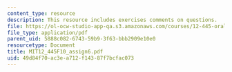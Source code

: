 ```yaml
---
content_type: resource
description: This resource includes exercises comments on questions.
file: https://ol-ocw-studio-app-qa.s3.amazonaws.com/courses/12-445-oral-communication-in-the-earth-atmospheric-and-planetary-sciences-fall-2010/49d84f70ac3ea712f14387f7bcfac073_MIT12_445F10_assign6.pdf
file_type: application/pdf
parent_uid: 5888c082-6743-59b9-3f63-bbb2909e10e0
resourcetype: Document
title: MIT12_445F10_assign6.pdf
uid: 49d84f70-ac3e-a712-f143-87f7bcfac073
---
```

